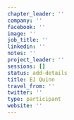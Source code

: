 ```yaml
---
chapter_leader: ''
company: ''
facebook: ''
image: ''
job_title: ''
linkedin: ''
notes: ''
project_leader: ''
sessions: []
status: add-details
title: EJ Quinn
travel_from: ''
twitter: ''
type: participant
website: ''
---
```


<!-- put more details about participant here -->